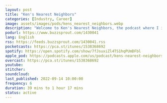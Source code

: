 ```yaml
---
layout: post
title: "Ken's Nearest Neighbors"
categories: [Industry, Career]
image: assets/images/pods/kens_nearest_neighbors.webp
description: "Welcome to Ken's Nearest Neighbors, the podcast where I interview the most interesting people I can find on Data Science, Sports Analytics, Content Creation, Health, Performance, and much much more!"
podurl: https://www.buzzsprout.com/1430041
lang: English
rss: https://feeds.buzzsprout.com/1430041.rss
pocketcasts: https://pca.st/itunes/1538368692
spotify: https://open.spotify.com/show/7fJsuxiZl4TS1hqPUmDFbl
apple_pod: https://podcasts.apple.com/us/podcast/kens-nearest-neighbors/id1538368692
overcast: https://pca.st/itunes/1538368692
youtube:
stitcher:
soundcloud:
last_published: 2022-09-14 10:00:00
frequency: 6
duration: 39 mins to 1 hour 17 mins
status: active
---
```

